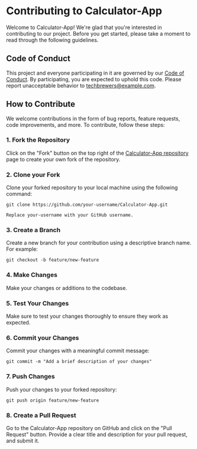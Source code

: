# Contributing to Calculator-App

Welcome to Calculator-App! We're glad that you're interested in contributing to our project. Before you get started, please take a moment to read through the following guidelines.

## Code of Conduct

This project and everyone participating in it are governed by our [Code of Conduct](CODE_OF_CONDUCT.md). By participating, you are expected to uphold this code. Please report unacceptable behavior to [techbrewers@example.com](mailto:techbrewers@example.com).

## How to Contribute

We welcome contributions in the form of bug reports, feature requests, code improvements, and more. To contribute, follow these steps:

### 1. Fork the Repository

Click on the "Fork" button on the top right of the [Calculator-App repository](https://github.com/Club-TechBrewers/Calculator-App) page to create your own fork of the repository.

### 2. Clone your Fork

Clone your forked repository to your local machine using the following command:

```
git clone https://github.com/your-username/Calculator-App.git

Replace your-username with your GitHub username.
```

### 3. Create a Branch
Create a new branch for your contribution using a descriptive branch name. For example:
```
git checkout -b feature/new-feature
```
### 4. Make Changes
Make your changes or additions to the codebase.

### 5. Test Your Changes
Make sure to test your changes thoroughly to ensure they work as expected.

### 6. Commit your Changes
Commit your changes with a meaningful commit message:

```
git commit -m "Add a brief description of your changes"
```

### 7. Push Changes
Push your changes to your forked repository:

```
git push origin feature/new-feature
```

### 8. Create a Pull Request
Go to the Calculator-App repository on GitHub and click on the "Pull Request" button. Provide a clear title and description for your pull request, and submit it.